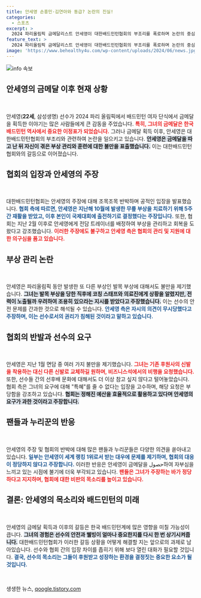 ```yaml
---
title: 안세영 손흥민·김연아와 동급? 논란의 진실!
categories:
  - 스포츠
excerpt: >
  2024 파리올림픽 금메달리스트 안세영이 대한배드민턴협회의 부조리를 폭로하며 논란의 중심에 섰다. 부상 관리 소홀과 훈련 방식에 대한 불만이 협회와 갈등을 불러일으키고 있는 상황, 귀국 후 진실은 밝혀질 수 있을까?
feature_text: >
  2024 파리올림픽 금메달리스트 안세영이 대한배드민턴협회의 부조리를 폭로하며 논란의 중심에 섰다. 부상 관리 소홀과 훈련 방식에 대한 불만이 협회와 갈등을 불러일으키고 있는 상황, 귀국 후 진실은 밝혀질 수 있을까?
image: 'https://www.behealthy4u.com/wp-content/uploads/2024/06/news.jpg'
---
```


<p><img src="https://www.behealthy4u.com/wp-content/uploads/2024/06/news.jpg" alt="info 속보" /></p>

<h2 data-ke-size="size26">안세영의 금메달 이후 현재 상황</h2>

<p data-ke-size="size16">&nbsp;</p>

<p>안세영(<b>22세</b>, 삼성생명) 선수가 2024 파리 올림픽에서 배드민턴 여자 단식에서 금메달을 획득한 이야기는 많은 사람들에게 큰 감동을 주었습니다. <b><span style="color: #ee2323;">특히, 그녀의 금메달은 한국 배드민턴 역사에서 중요한 이정표가 되었습니다.</span></b> 그러나 금메달 획득 이후, 안세영은 대한배드민턴협회의 부조리와 관련하여 논란을 일으키고 있습니다. <b><span style="background-color: #21538527;">안세영은 금메달을 따고 난 뒤 자신이 겪은 부상 관리와 훈련에 대한 불만을 표출했습니다.</span></b> 이는 대한배드민턴협회와의 갈등으로 이어졌습니다. </p>

<h2 data-ke-size="size26">협회의 입장과 안세영의 주장</h2>

<p data-ke-size="size16">&nbsp;</p>

<p>대한배드민턴협회는 안세영의 주장에 대해 조목조목 반박하며 공적인 입장을 발표했습니다. <b><span style="color: #1a5490;">협회 측에 따르면, 안세영은 지난해 10월에 발생한 무릎 부상을 치료하기 위해 5주간 재활을 받았고, 이후 본인이 국제대회에 출전하기로 결정했다는 주장입니다.</span></b> 또한, 협회는 지난 2월 이후로 안세영에게 전담 트레이너를 배정하여 부상을 관리하고 회복을 도왔다고 강조했습니다. <b><span style="color: #ee2323;">이러한 주장에도 불구하고 안세영 측은 협회의 관리 및 지원에 대한 의구심을 품고 있습니다.</span></b> </p>

<h2 data-ke-size="size26">부상 관리 논란</h2>

<p data-ke-size="size16">&nbsp;</p>

<p>안세영은 파리올림픽 동안 발생한 또 다른 부상인 발목 부상에 대해서도 불만을 제기했습니다. <b><span style="background-color: #21538527;">그녀는 발목 부상을 당한 직후에 코칭 스태프와 의료진에게 상황을 알렸지만, 전력이 노출될까 우려하여 조용히 있으라는 지시를 받았다고 주장했습니다.</span></b> 이는 선수의 안전 문제를 간과한 것으로 해석될 수 있습니다. <b><span style="color: #1a5490;">안세영 측은 자시의 의견이 무시당했다고 주장하며, 이는 선수로서의 권리가 침해된 것이라고 말하고 있습니다.</span></b> </p>

<h2 data-ke-size="size26">협회의 반발과 선수의 요구</h2>

<p data-ke-size="size16">&nbsp;</p>

<p>안세영은 지난 1월 면담 중 여러 가지 불만을 제기했습니다. <b><span style="color: #ee2323;">그녀는 기존 후원사의 신발을 착용하는 대신 다른 신발로 교체하길 원하며, 비즈니스석에서의 비행을 요청했습니다.</span></b> 또한, 선수들 간의 선후배 문화에 대해서도 더 이상 참고 싶지 않다고 털어놓았습니다. 협회 측은 그녀의 요구에 대해 "특혜"를 줄 수 없다는 입장을 고수하며, 해당 요청은 부당함을 강조하고 있습니다. <b><span style="background-color: #21538527;">협회는 정해진 예산을 효율적으로 활용하고 있다며 안세영의 요구가 과한 것이라고 주장합니다.</span></b> </p>

<h2 data-ke-size="size26">팬들과 누리꾼의 반응</h2>

<p data-ke-size="size16">&nbsp;</p>

<p>안세영의 주장 및 협회의 반박에 대해 많은 팬들과 누리꾼들은 다양한 의견을 쏟아내고 있습니다. <b><span style="color: #1a5490;">일부는 안세영이 세계 랭킹 1위로서 받는 대우에 문제를 제기하며, 협회의 대응이 정당하지 않다고 주장합니다.</span></b> 이러한 반응은 안세영이 금메달을 حصول하여 자부심을 느끼고 있는 시점에 불기에 더욱 부각되고 있습니다. <b><span style="color: #ee2323;">팬들은 그녀가 주장하는 바가 정당하다고 지지하며, 협회에 대한 비판의 목소리를 높이고 있습니다.</span></b> </p>

<h2 data-ke-size="size26">결론: 안세영의 목소리와 배드민턴의 미래</h2>

<p data-ke-size="size16">&nbsp;</p>

<p>안세영의 금메달 획득과 이후의 갈등은 한국 배드민턴계에 많은 영향을 미칠 가능성이 큽니다. <b><span style="background-color: #21538527;">그녀의 경험은 선수의 안전과 웰빙이 얼마나 중요한지를 다시 한 번 상기시켜줍니다.</span></b> 대한배드민턴협회가 이러한 갈등 상황을 어떻게 해결할 지는 앞으로의 과제로 남아있습니다. 선수와 협회 간의 입장 차이를 좁히기 위해 보다 열린 대화가 필요할 것입니다. <b><span style="color: #1a5490;">결국, 선수의 목소리는 그들이 후원받고 성장하는 환경을 결정짓는 중요한 요소가 될 것입니다.</span></b> </p>

<p data-ke-size="size16">&nbsp;</p>
생생한 뉴스, <a href="https://qoogle.tistory.com" rel="dofollow">qoogle.tistory.com</a>


